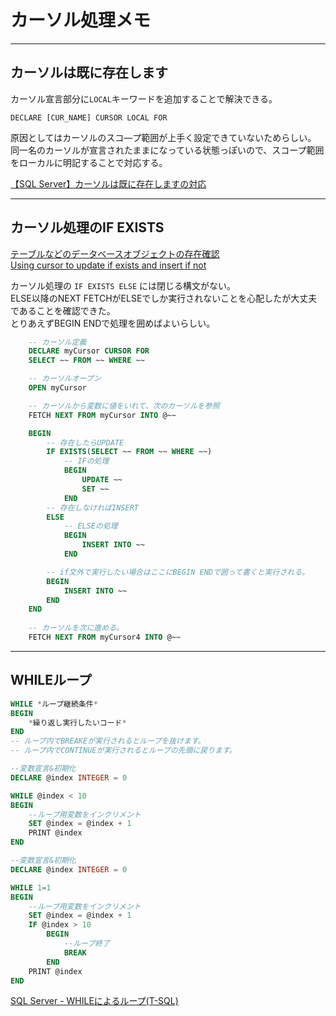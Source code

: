 # カーソル処理メモ

---

## カーソルは既に存在します

カーソル宣言部分に`LOCAL`キーワードを追加することで解決できる。  

`DECLARE [CUR_NAME] CURSOR LOCAL FOR`  

原因としてはカーソルのスコ―プ範囲が上手く設定できていないためらしい。  
同一名のカーソルが宣言されたままになっている状態っぽいので、スコープ範囲をローカルに明記することで対応する。  

[【SQL Server】カーソルは既に存在しますの対応](http://lifesiz.com/adsense/?p=215)  

---

## カーソル処理のIF EXISTS

[テーブルなどのデータベースオブジェクトの存在確認](https://johobase.com/exists-database-object-sqlserver/#IF_EXISTS_ELSE)  
[Using cursor to update if exists and insert if not](https://dba.stackexchange.com/questions/218994/using-cursor-to-update-if-exists-and-insert-if-not)  

カーソル処理の `IF EXISTS ELSE` には閉じる構文がない。  
ELSE以降のNEXT FETCHがELSEでしか実行されないことを心配したが大丈夫であることを確認できた。  
とりあえずBEGIN ENDで処理を囲めばよいらしい。  

``` sql : 実際にうまくいった例
    -- カーソル定義
    DECLARE myCursor CURSOR FOR 
    SELECT ~~ FROM ~~ WHERE ~~

    -- カーソルオープン
    OPEN myCursor

    -- カーソルから変数に値をいれて、次のカーソルを参照
    FETCH NEXT FROM myCursor INTO @~~

    BEGIN
        -- 存在したらUPDATE
        IF EXISTS(SELECT ~~ FROM ~~ WHERE ~~)
            -- IFの処理
            BEGIN
                UPDATE ~~
                SET ~~
            END
        -- 存在しなければINSERT
        ELSE
            -- ELSEの処理
            BEGIN
                INSERT INTO ~~
            END

        -- if文外で実行したい場合はここにBEGIN ENDで囲って書くと実行される。
        BEGIN
            INSERT INTO ~~
        END
    END
    
    -- カーソルを次に進める。
    FETCH NEXT FROM myCursor4 INTO @~~
```

---

## WHILEループ

``` SQL : WHILEの書き方
WHILE *ループ継続条件*
BEGIN
    *繰り返し実行したいコード*
END
-- ループ内でBREAKEが実行されるとループを抜けます。
-- ループ内でCONTINUEが実行されるとループの先頭に戻ります。
```

``` SQL : WHILE 10回ループ
--変数宣言&初期化
DECLARE @index INTEGER = 0

WHILE @index < 10
BEGIN
    --ループ用変数をインクリメント
    SET @index = @index + 1
    PRINT @index
END
```

``` SQL : 10回ループ(BREAKでループを抜ける)(まぁつかわんやろ)
--変数宣言&初期化
DECLARE @index INTEGER = 0

WHILE 1=1
BEGIN
    --ループ用変数をインクリメント
    SET @index = @index + 1
    IF @index > 10
        BEGIN
            --ループ終了
            BREAK
        END
    PRINT @index
END
```

[SQL Server - WHILEによるループ(T-SQL)](https://www.curict.com/item/bb/bb80194.html)  
